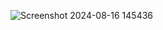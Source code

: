 ![Screenshot 2024-08-16 145436](https://github.com/user-attachments/assets/215c1e3e-5b95-46ef-acc4-aaf655bb6e10)
